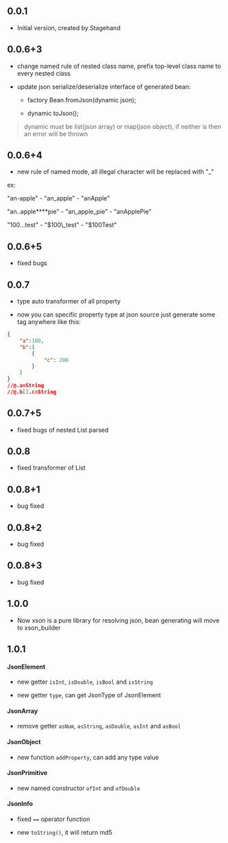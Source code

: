 ## 0.0.1

- Initial version, created by Stagehand

## 0.0.6+3

- change named rule of nested class name, prefix top-level class name to every nested class

- update json serialize/deserialize interface of generated bean:

    + factory Bean.fromJson(dynamic json);
    
    + dynamic toJson();

> dynamic must be list(json array) or map(json object), if neither is then an error will be thrown

## 0.0.6+4

- new rule of named mode, all illegal character will be replaced with "_"

ex: 

"an-apple" - "an\_apple" - "anApple"

"an..apple****pie" - "an\_apple\_pie" - "anApplePie"

"100...test" - "$100\_test" - "$100Test"

## 0.0.6+5

- fixed bugs

## 0.0.7

- type auto transformer of all property

- now you can specific property type at json source just generate some tag anywhere like this:
```json
{
    "a":100,
    "b":[
        {
            "c": 200
        }
    ]
}
//@.a=String
//@.b[].c=String
```

## 0.0.7+5

- fixed bugs of nested List parsed

## 0.0.8

- fixed transformer of List

## 0.0.8+1

- bug fixed

## 0.0.8+2

- bug fixed

## 0.0.8+3

- bug fixed

## 1.0.0

- Now xson is a pure library for resolving json, bean generating will move to xson_builder

## 1.0.1

#### JsonElement

- new getter `isInt`, `isDouble`, `isBool` and `isString` 

- new getter `type`, can get JsonType of JsonElement 

#### JsonArray

- remove getter `asNum`, `asString`, `asDouble`, `asInt` and `asBool` 

#### JsonObject

- new function `addProperty`, can add any type value

#### JsonPrimitive

- new named constructor `ofInt` and `ofDouble`

#### JsonInfo

- fixed `==` operator function

- new `toString()`, it will return md5
